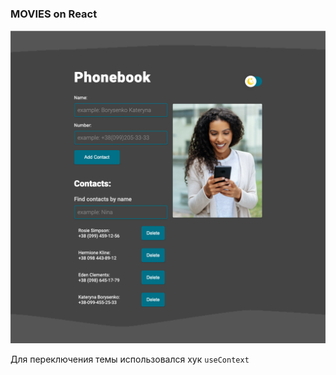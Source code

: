 ### MOVIES on React

 <img src="./src/images/screen.png" width="900">

Для переключения темы использовался хук `useContext`
